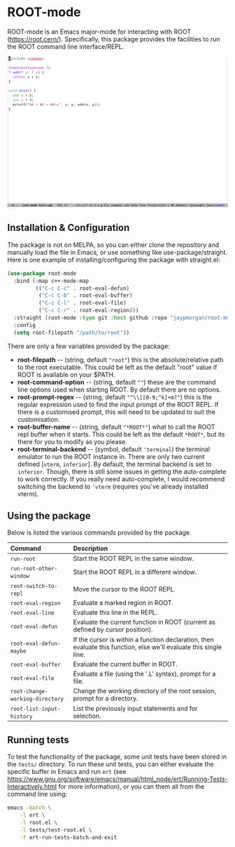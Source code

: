 # ROOT-mode

ROOT-mode is an Emacs major-mode for interacting with ROOT
(https://root.cern/). Specifically, this package provides the
facilities to run the ROOT command line interface/REPL.

![Example demonstration](./docs/images/brief-example.gif)

## Installation & Configuration

The package is not on MELPA, so you can either clone the repository
and manually load the file in Emacs, or use something like
use-package/straight. Here is one example of installing/configuring
the package with straight.el:

```lisp
(use-package root-mode
  :bind (:map c++-mode-map
	     (("C-c C-c" . root-eval-defun)
	      ("C-c C-b" . root-eval-buffer)
	      ("C-c C-l" . root-eval-file)
	      ("C-c C-r" . root-eval-region)))
  :straight (root-mode :type git :host github :repo "jaypmorgan/root-mode")
  :config
  (setq root-filepath "/path/to/root"))
```

There are only a few variables provided by the package:

- **root-filepath** -- (string, default `"root"`) this is the
  absolute/relative path to the root executable. This could be left as
  the default "root" value if ROOT is available on your $PATH.
- **root-command-option** -- (string, default `""`) these are the
  command line options used when starting ROOT. By default there are
  no options.
- **root-prompt-regex** -- (string, default `"^\\[[0-9;^k]+m?"`) this
  is the regular expression used to find the input prompt of the ROOT
  REPL. If there is a customised prompt, this will need to be updated
  to suit the customisation.
- **root-buffer-name** -- (string, default `"*ROOT*"`) what to call
  the ROOT repl buffer when it starts. This could be left as the
  default `*ROOT*`, but its there for you to modify as you please.
- **root-terminal-backend** -- (symbol, default `'terminal`) the
  terminal emulator to run the ROOT instance in. There are only two
  current defined [`vterm`, `inferior`]. By default, the terminal
  backend is set to `inferior`. Though, there is still some issues in
  getting the auto-complete to work correctly. If you really need
  auto-complete, I would recommend switching the backend to `'vterm`
  (requires you've already installed vterm).
  
## Using the package

Below is listed the various commands provided by the package.

| Command                         | Description                                                                                                        |
|:--------------------------------|:-------------------------------------------------------------------------------------------------------------------|
| `run-root`                      | Start the ROOT REPL in the same window.                                                                            |
| `run-root-other-window`         | Start the ROOT REPL in a different window.                                                                        |
| `root-switch-to-repl`           | Move the cursor to the ROOT REPL.                                                                                  |
| `root-eval-region`              | Evaluate a marked region in ROOT.                                                                                  |
| `root-eval-line`                | Evaluate this line in the REPL.                                                                                    |
| `root-eval-defun`               | Evaluate the current function in ROOT (current as defined by cursor position).                                     |
| `root-eval-defun-maybe`         | If the cursor is within a function declaration, then evaluate this function, else we'll evaluate this single line. |
| `root-eval-buffer`              | Evaluate the current buffer in ROOT.                                                                               |
| `root-eval-file`                | Evaluate a file (using the '.L' syntax), prompt for a file.                                                        |
| `root-change-working-directory` | Change the working directory of the root session, prompt for a directory.                                          |
| `root-list-input-history`       | List the previously input statements and for selection.                                                            |


## Running tests

To test the functionality of the package, some unit tests have been
stored in the `tests/` directory. To run these unit tests, you can
either evaluate the specific buffer in Emacs and run `ert` (see
<https://www.gnu.org/software/emacs/manual/html_node/ert/Running-Tests-Interactively.html>
for more information), or you can them all from the command line
using:

```bash
emacs -batch \
	-l ert \
	-l root.el \
	-l tests/test-root.el \
	-f ert-run-tests-batch-and-exit
```

